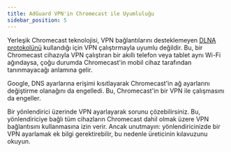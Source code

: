 ```yaml
---
title: AdGuard VPN'in Chromecast ile Uyumluluğu
sidebar_position: 5
---
```


Yerleşik Chromecast teknolojisi, VPN bağlantılarını desteklemeyen [DLNA protokolünü](https://en.wikipedia.org/wiki/Digital_Living_Network_Alliance) kullandığı için VPN çalıştırmayla uyumlu değildir. Bu, bir Chromecast cihazıyla VPN çalıştıran bir akıllı telefon veya tablet aynı Wi-Fi ağındaysa, çoğu durumda Chromecast'in mobil cihaz tarafından tanınmayacağı anlamına gelir.

Google, DNS ayarlarına erişimi kısıtlayarak Chromecast'in ağ ayarlarını değiştirme olanağını da engelledi. Bu, Chromecast'in bir VPN ile çalışmasını da engeller.

Bir yönlendirici üzerinde VPN ayarlayarak sorunu çözebilirsiniz. Bu, yönlendiriciye bağlı tüm cihazların Chromecast dahil olmak üzere VPN bağlantısını kullanmasına izin verir. Ancak unutmayın: yönlendiricinizde bir VPN ayarlamak ek bilgi gerektirebilir, bu nedenle üreticinin kılavuzunu okuyun.

